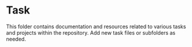 # Task

This folder contains documentation and resources related to various tasks and projects within the repository. Add new task files or subfolders as needed.